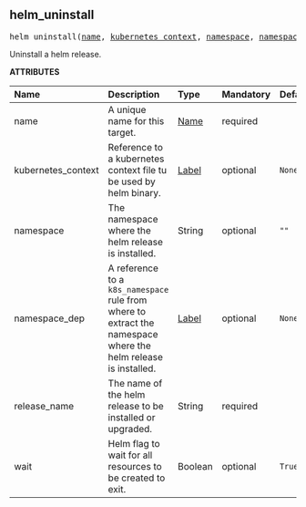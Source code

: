 <!-- Generated with Stardoc: http://skydoc.bazel.build -->



<a id="helm_uninstall"></a>

## helm_uninstall

<pre>
helm_uninstall(<a href="#helm_uninstall-name">name</a>, <a href="#helm_uninstall-kubernetes_context">kubernetes_context</a>, <a href="#helm_uninstall-namespace">namespace</a>, <a href="#helm_uninstall-namespace_dep">namespace_dep</a>, <a href="#helm_uninstall-release_name">release_name</a>, <a href="#helm_uninstall-wait">wait</a>)
</pre>

Uninstall a helm release.

**ATTRIBUTES**


| Name  | Description | Type | Mandatory | Default |
| :------------- | :------------- | :------------- | :------------- | :------------- |
| <a id="helm_uninstall-name"></a>name |  A unique name for this target.   | <a href="https://bazel.build/concepts/labels#target-names">Name</a> | required |  |
| <a id="helm_uninstall-kubernetes_context"></a>kubernetes_context |  Reference to a kubernetes context file tu be used by helm binary.   | <a href="https://bazel.build/concepts/labels">Label</a> | optional |  `None`  |
| <a id="helm_uninstall-namespace"></a>namespace |  The namespace where the helm release is installed.   | String | optional |  `""`  |
| <a id="helm_uninstall-namespace_dep"></a>namespace_dep |  A reference to a `k8s_namespace` rule from where to extract the namespace where the helm release is installed.   | <a href="https://bazel.build/concepts/labels">Label</a> | optional |  `None`  |
| <a id="helm_uninstall-release_name"></a>release_name |  The name of the helm release to be installed or upgraded.   | String | required |  |
| <a id="helm_uninstall-wait"></a>wait |  Helm flag to wait for all resources to be created to exit.   | Boolean | optional |  `True`  |


